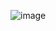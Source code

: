 ![image](https://github.com/heesoo-park/ForCodeKata/assets/80674868/e6b9ed99-65a0-4dba-ad71-e93df8bf7155)
